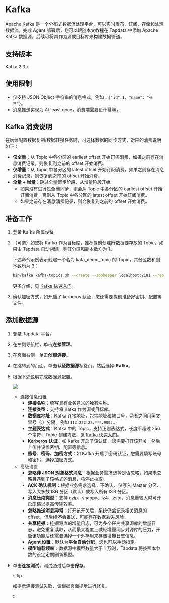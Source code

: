 # Kafka


Apache Kafka 是一个分布式数据流处理平台，可以实时发布、订阅、存储和处理数据流。完成 Agent 部署后，您可以跟随本文教程在 Tapdata 中添加 Apache Kafka 数据源，后续可将其作为源或目标库来构建数据管道。

## 支持版本

Kafka 2.3.x

## 使用限制

* 仅支持 JSON Object 字符串的消息格式，例如：`{"id":1, "name": "张三"}`。
* 消息推送实现为 At least once，消费端需要设计幂等。



## Kafka 消费说明

在后续配置数据复制/数据转换任务时，可选择数据的同步方式，对应的消费说明如下：

* **仅全量**：从 Topic 中各分区的 earliest offset 开始订阅消费，如果之前存在消息消费记录，则恢复到之前的 offset 开始消费。
* **仅增量**：从 Topic 中各分区的 latest offset 开始订阅消费，如果之前存在消息消费记录，则恢复到之前的 offset 开始消费。
* **全量 + 增量**：跳过全量同步阶段，从增量阶段开始。
  * 如果没有进行过全量同步，则会从 Topic 中各分区的 earliest offset 开始订阅消费，否则从 Topic 中各分区的 latest offset 开始订阅消费。
  * 如果之前存在消息消费记录，则会恢复到之前的 offset 开始消费。



## 准备工作

1. 登录 Kafka 所属设备。

2. （可选）如您将 Kafka 作为目标库，推荐提前创建好数据要存放的 Topic，如果由 Tapdata 自动创建，则其分区和副本数均为 1。

   下述命令示例表示创建一个名为 kafa_demo_topic 的 Topic，其分区数和副本数均为 3：

   ```bash
   bin/kafka kafka-topics.sh --create --zookeeper localhost:2181 --replication-factor 3 --partitions 3 --topic kafa_demo_topic
   ```

   更多介绍，见 [Kafka 快速入门](https://kafka.apache.org/23/documentation.html#quickstart)。

3. 确认加密方式，如开启了 kerberos 认证，您还需要提前准备好密钥、配置等文件。


## 添加数据源

1. 登录 Tapdata 平台。

2. 在左侧导航栏，单击**连接管理**。

3. 在页面右侧，单击**创建连接**。

4. 在跳转到的页面，单击**认证数据源**标签页，然后选择 **Kafka**。

5. 根据下述说明完成数据源配置。

   ![](../../images/kafka_connection.png)

    * 连接信息设置
        * **连接名称**：填写具有业务意义的独有名称。
        * **连接类型**：支持将 Kafka 作为源或目标库。
        * **数据库地址**：Kafka 连接地址，包含地址和端口号，两者之间用英文冒号（:）分隔，例如 `113.222.22.***:9092`。
        * **主题表达式**：Kafka 中的 Topic，支持正则表达式，长度不超过 256 个字符，Topic 创建方法，见 [Kafka 快速入门](https://kafka.apache.org/23/documentation.html#quickstart)。
        * **Kerberos 认证**：如 Kafka 开启了该认证，您需要打开该开关，然后上传并设置密钥、配置等信息。
        * **账号**、**密码**、**加密方式**：如 Kafka 开启了密码认证，您需要填写账号和密码，选择加密方式。
    * 高级设置
        * **忽略非 JSON 对象格式消息**：根据业务需求选择是否忽略，如果未忽略且遇到了该格式的消息，将停止拉取。
        * **ACK 确认机制**：根据业务需求选择：不确认、仅写入 Master 分区、写入大多数 ISR 分区（默认）或写入所有 ISR 分区。
        * **消息压缩类型**：支持 gzip、snappy、lz4、zstd，消息量较大时可开启压缩以提高传输效率。
        * **忽略推送消息异常**：打开该开关后，系统仍会记录相关消息的 offset，但后续不会推送，可能存在数据丢失风险。
        * **共享挖掘**：挖掘源库的增量日志，可为多个任务共享源库的增量日志，避免重复读取，从而最大程度上减轻增量同步对源库的压力，开启该功能后还需要选择一个外存用来存储增量日志信息。
        * **Agent 设置**：默认为**平台自动分配**，您也可以手动指定。
        * **模型加载频率**：数据源中模型数量大于 1 万时，Tapdata 将按照本参数的设定定期刷新模型。

6. 单击**连接测试**，测试通过后单击**保存**。

   :::tip

   如提示连接测试失败，请根据页面提示进行修复。

   :::